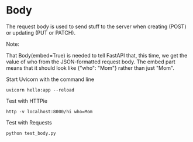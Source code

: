 # Body

The request body is used to send stuff to the server when creating (POST) or updating (PUT or PATCH).

Note:

That Body(embed=True) is needed to tell FastAPI that, this time, we get the value of who from the JSON-formatted request body. The embed part means that it should look like {"who": "Mom"} rather than just "Mom".

Start Uvicorn with the command line

    uvicorn hello:app --reload

Test with HTTPie

    http -v localhost:8000/hi who=Mom

Test with Requests

    python test_body.py